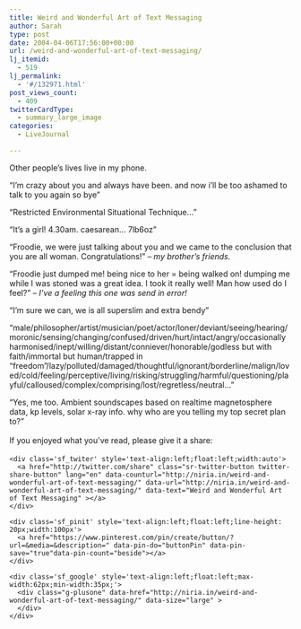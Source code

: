 ```yaml
---
title: Weird and Wonderful Art of Text Messaging
author: Sarah
type: post
date: 2004-04-06T17:56:00+00:00
url: /weird-and-wonderful-art-of-text-messaging/
lj_itemid:
  - 519
lj_permalink:
  - '#/132971.html'
post_views_count:
  - 409
twitterCardType:
  - summary_large_image
categories:
  - LiveJournal

---
```

<div id="fb-root">
</div>

Other people&#8217;s lives live in my phone.

&#8220;I&#8217;m crazy about you and always have been. and now i&#8217;ll be too ashamed to talk to you again so bye&#8221;

&#8220;Restricted Environmental Situational Technique&#8230;&#8221;

&#8220;It&#8217;s a girl! 4.30am. caesarean&#8230; 7lb6oz&#8221;

&#8220;Froodie, we were just talking about you and we came to the conclusion that you are all woman. Congratulations!&#8221; _&#8211; my brother&#8217;s friends._

&#8220;Froodie just dumped me! being nice to her = being walked on! dumping me while I was stoned was a great idea. I took it really well! Man how used do I feel?&#8221; _&#8211; I&#8217;ve a feeling this one was send in error!_

&#8220;I&#8217;m sure we can, we is all superslim and extra bendy&#8221;

&#8220;male/philosopher/artist/musician/poet/actor/loner/deviant/seeing/hearing/moronic/sensing/changing/confused/driven/hurt/intact/angry/occasionally harmonised/inept/willing/distant/conniever/honorable/godless but with faith/immortal but human/trapped in &#8220;freedom&#8221;/lazy/polluted/damaged/thoughtful/ignorant/borderline/malign/loved/cold/feeling/perceptive/living/risking/struggling/harmful/questioning/playful/calloused/complex/comprising/lost/regretless/neutral&#8230;&#8221;

&#8220;Yes, me too. Ambient soundscapes based on realtime magnetosphere data, kp levels, solar x-ray info. why who are you telling my top secret plan to?&#8221;

<div class='sfsi_Sicons' style='width: 100%; display: inline-block; vertical-align: middle; text-align:left'>
  <div style='margin:0px 8px 0px 0px; line-height: 24px'>
    <span>If you enjoyed what you've read, please give it a share:</span>
  </div>
  
  <div class='sfsi_socialwpr'>
    <div class='sf_fb' style='text-align:left;width:125px'>
      <div class="fb-like" href="http://niria.in/weird-and-wonderful-art-of-text-messaging/" width="180" send="false" showfaces="false"  action="like" data-share="true"data-layout="button_count" >
      </div>
    </div>
    
    <div class='sf_twiter' style='text-align:left;float:left;width:auto'>
      <a href="http://twitter.com/share" class="sr-twitter-button twitter-share-button" lang="en" data-counturl="http://niria.in/weird-and-wonderful-art-of-text-messaging/" data-url="http://niria.in/weird-and-wonderful-art-of-text-messaging/" data-text="Weird and Wonderful Art of Text Messaging" ></a>
    </div>
    
    <div class='sf_pinit' style='text-align:left;float:left;line-height: 20px;width:100px'>
      <a href="https://www.pinterest.com/pin/create/button/?url=&media=&description=" data-pin-do="buttonPin" data-pin-save="true"data-pin-count="beside"></a>
    </div>
    
    <div class='sf_google' style='text-align:left;float:left;max-width:62px;min-width:35px;'>
      <div class="g-plusone" data-href="http://niria.in/weird-and-wonderful-art-of-text-messaging/" data-size="large" >
      </div>
    </div>
  </div>
</div>